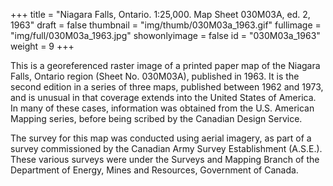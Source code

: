 +++
title = "Niagara Falls, Ontario. 1:25,000. Map Sheet 030M03A, ed. 2, 1963"
draft = false
thumbnail = "img/thumb/030M03a_1963.gif"
fullimage = "img/full/030M03a_1963.jpg"
showonlyimage = false
id = "030M03a_1963"
weight = 9
+++

This is a georeferenced raster image of a printed paper map of the Niagara Falls, Ontario region (Sheet No. 030M03A), published in 1963. It is the second edition in a series of three maps, published between 1962 and 1973, and is unusual in that coverage extends into the United States of America. In many of these cases, information was obtained from the U.S. American Mapping series, before being scribed by the Canadian Design Service.
<!--more-->

The survey for this map was conducted using aerial imagery, as part of a survey commissioned by the Canadian Army Survey Establishment (A.S.E.). These various surveys were under the Surveys and Mapping Branch of the Department of Energy, Mines and Resources, Government of Canada.

<!-- [View in Scholars GeoPortal](http://geo.scholarsportal.info/#r/details/_uri@=) | [Download original](http://geo.scholarsportal.info/proxy.html?http:__maps.scholarsportal.info/files/images/OpenContent/) -->